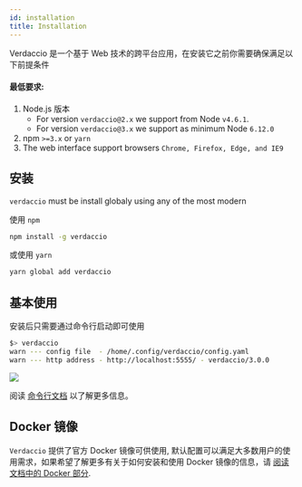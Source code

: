 ```yaml
---
id: installation
title: Installation
---
```

Verdaccio 是一个基于 Web 技术的跨平台应用，在安装它之前你需要确保满足以下前提条件

#### 最低要求:

1. Node.js 版本 
    - For version `verdaccio@2.x` we support from Node `v4.6.1`.
    - For version `verdaccio@3.x` we support as minimum Node `6.12.0`
2. npm `>=3.x` or `yarn`
3. The web interface support browsers `Chrome, Firefox, Edge, and IE9`

## 安装

`verdaccio` must be install globaly using any of the most modern

使用 `npm`

```bash
npm install -g verdaccio
```

或使用 `yarn`

```bash
yarn global add verdaccio
```

## 基本使用

安装后只需要通过命令行启动即可使用

```bash
$> verdaccio
warn --- config file  - /home/.config/verdaccio/config.yaml
warn --- http address - http://localhost:5555/ - verdaccio/3.0.0
```

![](https://cdn-images-1.medium.com/max/720/1*jDHnZ7_68u5s1lFK2cygnA.gif)

阅读 [命令行文档](cli.md) 以了解更多信息。

## Docker 镜像

`Verdaccio` 提供了官方 Docker 镜像可供使用, 默认配置可以满足大多数用户的使用需求，如果希望了解更多有关于如何安装和使用 Docker 镜像的信息，请 [阅读文档中的 Docker 部分](docker.md).